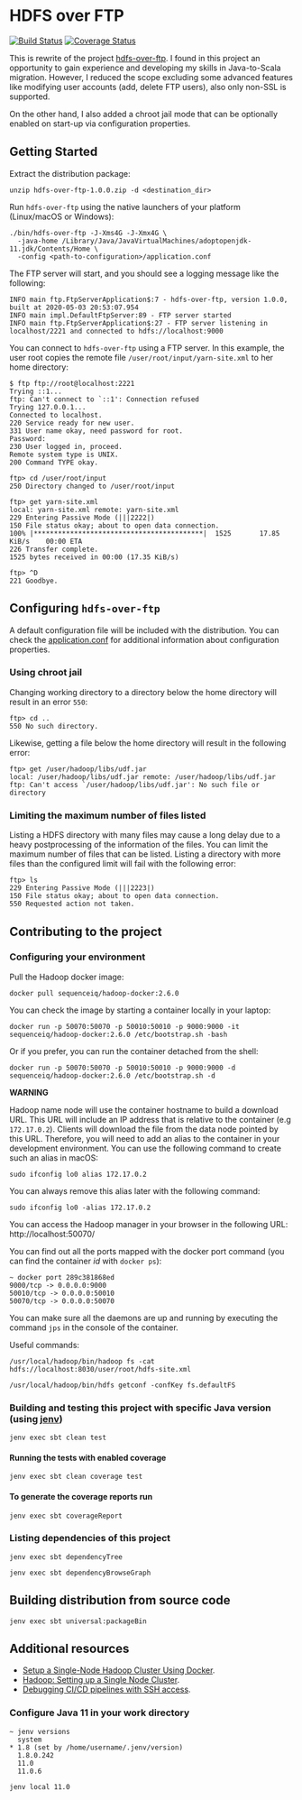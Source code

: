 # HDFS over FTP

[![Build Status](https://travis-ci.org/etorres/hdfs-over-ftp.svg?branch=master)](https://travis-ci.org/etorres/hdfs-over-ftp) [![Coverage Status](https://coveralls.io/repos/github/etorres/hdfs-over-ftp/badge.svg?branch=master)](https://coveralls.io/github/etorres/hdfs-over-ftp?branch=master)

This is rewrite of the project [hdfs-over-ftp](https://github.com/iponweb/hdfs-over-ftp). I found in this project an opportunity to gain experience and developing my skills in Java-to-Scala migration. However, I reduced the scope excluding some advanced features like modifying user accounts (add, delete FTP users), also only non-SSL is supported.

On the other hand, I also added a chroot jail mode that can be optionally enabled on start-up via configuration properties.

## Getting Started

Extract the distribution package:

```shell script
unzip hdfs-over-ftp-1.0.0.zip -d <destination_dir>
```

Run `hdfs-over-ftp` using the native launchers of your platform (Linux/macOS or Windows):

```shell script
./bin/hdfs-over-ftp -J-Xms4G -J-Xmx4G \
  -java-home /Library/Java/JavaVirtualMachines/adoptopenjdk-11.jdk/Contents/Home \
  -config <path-to-configuration>/application.conf
```

The FTP server will start, and you should see a logging message like the following:

```text
INFO main ftp.FtpServerApplication$:7 - hdfs-over-ftp, version 1.0.0, built at 2020-05-03 20:53:07.954
INFO main impl.DefaultFtpServer:89 - FTP server started
INFO main ftp.FtpServerApplication$:27 - FTP server listening in localhost/2221 and connected to hdfs://localhost:9000
```

You can connect to `hdfs-over-ftp` using a FTP server. In this example, the user root copies the remote file `/user/root/input/yarn-site.xml` to her home directory:

```text
$ ftp ftp://root@localhost:2221
Trying ::1...
ftp: Can't connect to `::1': Connection refused
Trying 127.0.0.1...
Connected to localhost.
220 Service ready for new user.
331 User name okay, need password for root.
Password:
230 User logged in, proceed.
Remote system type is UNIX.
200 Command TYPE okay.

ftp> cd /user/root/input
250 Directory changed to /user/root/input

ftp> get yarn-site.xml
local: yarn-site.xml remote: yarn-site.xml
229 Entering Passive Mode (|||2222|)
150 File status okay; about to open data connection.
100% |******************************************|  1525       17.85 KiB/s    00:00 ETA
226 Transfer complete.
1525 bytes received in 00:00 (17.35 KiB/s)

ftp> ^D
221 Goodbye.
```

## Configuring `hdfs-over-ftp`

A default configuration file will be included with the distribution. You can check the [application.conf](src/main/resources/application.conf) for additional information about configuration properties.

### Using chroot jail

Changing working directory to a directory below the home directory will result in an error `550`:

```text
ftp> cd ..
550 No such directory.
```

Likewise, getting a file below the home directory will result in the following error:

```text
ftp> get /user/hadoop/libs/udf.jar
local: /user/hadoop/libs/udf.jar remote: /user/hadoop/libs/udf.jar
ftp: Can't access `/user/hadoop/libs/udf.jar': No such file or directory
```

### Limiting the maximum number of files listed

Listing a HDFS directory with many files may cause a long delay due to a heavy postprocessing of the information of the files. You can limit the maximum number of files that can be listed. Listing a directory with more files than the configured limit will fail with the following error:

```text
ftp> ls
229 Entering Passive Mode (|||2223|)
150 File status okay; about to open data connection.
550 Requested action not taken.
```

## Contributing to the project

### Configuring your environment

Pull the Hadoop docker image:

```shell script
docker pull sequenceiq/hadoop-docker:2.6.0
```

You can check the image by starting a container locally in your laptop:

```shell script
docker run -p 50070:50070 -p 50010:50010 -p 9000:9000 -it sequenceiq/hadoop-docker:2.6.0 /etc/bootstrap.sh -bash
```

Or if you prefer, you can run the container detached from the shell:

```shell script
docker run -p 50070:50070 -p 50010:50010 -p 9000:9000 -d sequenceiq/hadoop-docker:2.6.0 /etc/bootstrap.sh -d
```

__WARNING__

Hadoop name node will use the container hostname to build a download URL. This URL will include an IP address that is relative to the container (e.g `172.17.0.2`). Clients will download the file from the data node pointed by this URL. Therefore, you will need to add an alias to the container in your development environment. You can use the following command to create such an alias in macOS:

```shell script
sudo ifconfig lo0 alias 172.17.0.2
```

You can always remove this alias later with the following command:

```shell script
sudo ifconfig lo0 -alias 172.17.0.2
```

You can access the Hadoop manager in your browser in the following URL: http://localhost:50070/

You can find out all the ports mapped with the docker port command (you can find the container _id_ with `docker ps`):

```text
~ docker port 289c381868ed
9000/tcp -> 0.0.0.0:9000
50010/tcp -> 0.0.0.0:50010
50070/tcp -> 0.0.0.0:50070
```

You can make sure all the daemons are up and running by executing the command `jps` in the console of the container.

Useful commands:

```shell script
/usr/local/hadoop/bin/hadoop fs -cat hdfs://localhost:8030/user/root/hdfs-site.xml

/usr/local/hadoop/bin/hdfs getconf -confKey fs.defaultFS
```

### Building and testing this project with specific Java version (using [jenv](https://www.jenv.be/))

```shell script
jenv exec sbt clean test
```

#### Running the tests with enabled coverage

```shell script
jenv exec sbt clean coverage test
```

#### To generate the coverage reports run

```shell script
jenv exec sbt coverageReport
```

### Listing dependencies of this project

```shell script
jenv exec sbt dependencyTree
```

```shell script
jenv exec sbt dependencyBrowseGraph
```

## Building distribution from source code

```shell script
jenv exec sbt universal:packageBin
```

## Additional resources

* [Setup a Single-Node Hadoop Cluster Using Docker](https://www.alibabacloud.com/blog/setup-a-single-node-hadoop-cluster-using-docker_595278).
* [Hadoop: Setting up a Single Node Cluster](https://hadoop.apache.org/docs/stable/hadoop-project-dist/hadoop-common/SingleCluster.html).
* [Debugging CI/CD pipelines with SSH access](https://circleci.com/blog/debugging-ci-cd-pipelines-with-ssh-access/).

### Configure Java 11 in your work directory

```text
~ jenv versions
  system
* 1.8 (set by /home/username/.jenv/version)
  1.8.0.242
  11.0
  11.0.6
```

```shell script
jenv local 11.0
```
